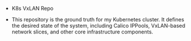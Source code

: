 - K8s VxLAN Repo
* This repository is the ground truth for my Kubernetes cluster.
It defines the desired state of the system, including Calico IPPools, VxLAN-based network slices, and other core infrastructure components.
